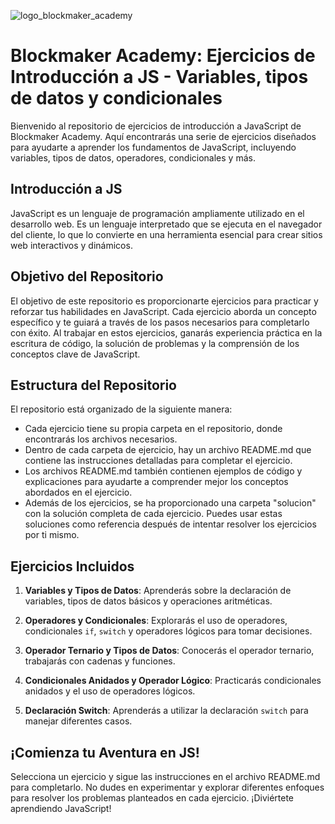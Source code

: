 ![logo_blockmaker_academy](https://avatars.githubusercontent.com/u/128522898?s=400&u=cd50389191929c252ea222200dc3038a9d7d6276&v=4)

# Blockmaker Academy: Ejercicios de Introducción a JS - Variables, tipos de datos y condicionales 

Bienvenido al repositorio de ejercicios de introducción a JavaScript de Blockmaker Academy. Aquí encontrarás una serie de ejercicios diseñados para ayudarte a aprender los fundamentos de JavaScript, incluyendo variables, tipos de datos, operadores, condicionales y más.

## Introducción a JS

JavaScript es un lenguaje de programación ampliamente utilizado en el desarrollo web. Es un lenguaje interpretado que se ejecuta en el navegador del cliente, lo que lo convierte en una herramienta esencial para crear sitios web interactivos y dinámicos.

## Objetivo del Repositorio

El objetivo de este repositorio es proporcionarte ejercicios para practicar y reforzar tus habilidades en JavaScript. Cada ejercicio aborda un concepto específico y te guiará a través de los pasos necesarios para completarlo con éxito. Al trabajar en estos ejercicios, ganarás experiencia práctica en la escritura de código, la solución de problemas y la comprensión de los conceptos clave de JavaScript.

## Estructura del Repositorio

El repositorio está organizado de la siguiente manera:

- Cada ejercicio tiene su propia carpeta en el repositorio, donde encontrarás los archivos necesarios.
- Dentro de cada carpeta de ejercicio, hay un archivo README.md que contiene las instrucciones detalladas para completar el ejercicio.
- Los archivos README.md también contienen ejemplos de código y explicaciones para ayudarte a comprender mejor los conceptos abordados en el ejercicio.
- Además de los ejercicios, se ha proporcionado una carpeta "solucion" con la solución completa de cada ejercicio. Puedes usar estas soluciones como referencia después de intentar resolver los ejercicios por ti mismo.

## Ejercicios Incluidos

1. **Variables y Tipos de Datos**: Aprenderás sobre la declaración de variables, tipos de datos básicos y operaciones aritméticas.

2. **Operadores y Condicionales**: Explorarás el uso de operadores, condicionales `if`, `switch` y operadores lógicos para tomar decisiones.

3. **Operador Ternario y Tipos de Datos**: Conocerás el operador ternario, trabajarás con cadenas y funciones.

4. **Condicionales Anidados y Operador Lógico**: Practicarás condicionales anidados y el uso de operadores lógicos.

5. **Declaración Switch**: Aprenderás a utilizar la declaración `switch` para manejar diferentes casos.

## ¡Comienza tu Aventura en JS!

Selecciona un ejercicio y sigue las instrucciones en el archivo README.md para completarlo. No dudes en experimentar y explorar diferentes enfoques para resolver los problemas planteados en cada ejercicio. ¡Diviértete aprendiendo JavaScript!
